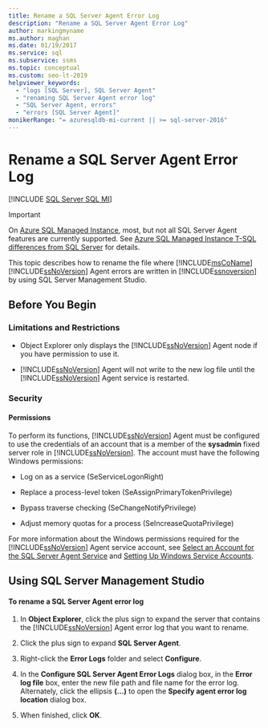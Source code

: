 ```yaml
---
title: Rename a SQL Server Agent Error Log
description: "Rename a SQL Server Agent Error Log"
author: markingmyname
ms.author: maghan
ms.date: 01/19/2017
ms.service: sql
ms.subservice: ssms
ms.topic: conceptual
ms.custom: seo-lt-2019
helpviewer_keywords:
  - "logs [SQL Server], SQL Server Agent"
  - "renaming SQL Server Agent error log"
  - "SQL Server Agent, errors"
  - "errors [SQL Server Agent]"
monikerRange: "= azuresqldb-mi-current || >= sql-server-2016"
---
```

# Rename a SQL Server Agent Error Log
[!INCLUDE [SQL Server SQL MI](../../includes/applies-to-version/sql-asdbmi.md)]

> [!IMPORTANT]  
> On [Azure SQL Managed Instance](/azure/sql-database/sql-database-managed-instance), most, but not all SQL Server Agent features are currently supported. See [Azure SQL Managed Instance T-SQL differences from SQL Server](/azure/sql-database/sql-database-managed-instance-transact-sql-information#sql-server-agent) for details.

This topic describes how to rename the file where [!INCLUDE[msCoName](../../includes/msconame-md.md)] [!INCLUDE[ssNoVersion](../../includes/ssnoversion-md.md)] Agent errors are written in [!INCLUDE[ssnoversion](../../includes/ssnoversion-md.md)] by using SQL Server Management Studio.  
  
## <a name="BeforeYouBegin"></a>Before You Begin  
  
### <a name="Restrictions"></a>Limitations and Restrictions  
  
-   Object Explorer only displays the [!INCLUDE[ssNoVersion](../../includes/ssnoversion-md.md)] Agent node if you have permission to use it.  
  
-   [!INCLUDE[ssNoVersion](../../includes/ssnoversion-md.md)] Agent will not write to the new log file until the [!INCLUDE[ssNoVersion](../../includes/ssnoversion-md.md)] Agent service is restarted.  
  
### <a name="Security"></a>Security  
  
#### <a name="Permissions"></a>Permissions  
To perform its functions, [!INCLUDE[ssNoVersion](../../includes/ssnoversion-md.md)] Agent must be configured to use the credentials of an account that is a member of the **sysadmin** fixed server role in [!INCLUDE[ssNoVersion](../../includes/ssnoversion-md.md)]. The account must have the following Windows permissions:  
  
-   Log on as a service (SeServiceLogonRight)  
  
-   Replace a process-level token (SeAssignPrimaryTokenPrivilege)  
  
-   Bypass traverse checking (SeChangeNotifyPrivilege)  
  
-   Adjust memory quotas for a process (SeIncreaseQuotaPrivilege)  
  
For more information about the Windows permissions required for the [!INCLUDE[ssNoVersion](../../includes/ssnoversion-md.md)] Agent service account, see [Select an Account for the SQL Server Agent Service](../../ssms/agent/select-an-account-for-the-sql-server-agent-service.md) and [Setting Up Windows Service Accounts](../../database-engine/configure-windows/configure-windows-service-accounts-and-permissions.md).  
  
## <a name="SSMSProcedure"></a>Using SQL Server Management Studio  
  
#### To rename a SQL Server Agent error log  
  
1.  In **Object Explorer**, click the plus sign to expand the server that contains the [!INCLUDE[ssNoVersion](../../includes/ssnoversion-md.md)] Agent error log that you want to rename.  
  
2.  Click the plus sign to expand **SQL Server Agent**.  
  
3.  Right-click the **Error Logs** folder and select **Configure**.  
  
4.  In the **Configure SQL Server Agent Error Logs** dialog box, in the **Error log file** box, enter the new file path and file name for the error log. Alternately, click the ellipsis **(...)** to open the **Specify agent error log location** dialog box.  
  
5.  When finished, click **OK**.  
